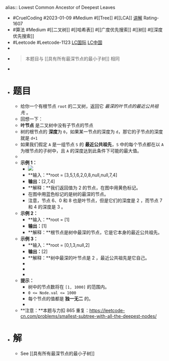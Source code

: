 alias:: Lowest Common Ancestor of Deepest Leaves

- #CruelCoding #2023-01-09 #Medium #[[Tree]] #[[LCA]] [讲解](https://youtu.be/DUXvcoEZJqw) Rating-1607
- #算法 #Medium #[[二叉树]] #[[哈希表]] #[[广度优先搜索]] #[[树]] #[[深度优先搜索]]
- #Leetcode #Leetcode-1123 [LC国际](https://leetcode.com/problems/lowest-common-ancestor-of-deepest-leaves/) [LC中国](https://leetcode.cn/problems/lowest-common-ancestor-of-deepest-leaves/)
-
- > 本题目与 [[具有所有最深节点的最小子树]] 相同
-
- # 题目
	- 给你一个有根节点 `root` 的二叉树，返回它 *最深的叶节点的最近公共祖先* 。
	- 回想一下：
	- **叶节点** 是二叉树中没有子节点的节点
	- 树的根节点的 **深度**为 `0`，如果某一节点的深度为 `d`，那它的子节点的深度就是 `d+1`
	- 如果我们假定 `A` 是一组节点 `S` 的 **最近公共祖先**，`S` 中的每个节点都在以 `A` 为根节点的子树中，且 `A` 的深度达到此条件下可能的最大值。
	-
	- **示例 1：**
		- ![](https://s3-lc-upload.s3.amazonaws.com/uploads/2018/07/01/sketch1.png)
		- **输入：**root = [3,5,1,6,2,0,8,null,null,7,4]
		- **输出：**[2,7,4]
		- **解释：**我们返回值为 2 的节点，在图中用黄色标记。
		- 在图中用蓝色标记的是树的最深的节点。
		- 注意，节点 6、0 和 8 也是叶节点，但是它们的深度是 2 ，而节点 7 和 4 的深度是 3 。
	- **示例 2：**
		- **输入：**root = [1]
		- **输出：**[1]
		- **解释：**根节点是树中最深的节点，它是它本身的最近公共祖先。
	- **示例 3：**
		- **输入：**root = [0,1,3,null,2]
		- **输出：**[2]
		- **解释：**树中最深的叶节点是 2 ，最近公共祖先是它自己。
		-
		-
		-
	- **提示：**
		- 树中的节点数将在 `[1, 1000]` 的范围内。
		- `0 <= Node.val <= 1000`
		- 每个节点的值都是 **独一无二** 的。
		-
	- **注意：**本题与力扣 865 重复：<https://leetcode-cn.com/problems/smallest-subtree-with-all-the-deepest-nodes/>
- # 解
	- See  [[具有所有最深节点的最小子树]]